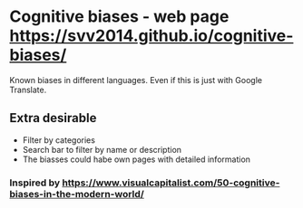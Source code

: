 # Cognitive biases - web page https://svv2014.github.io/cognitive-biases/

 Known biases in different languages. 
 Even if this is just with Google Translate.

## Extra desirable
* Filter by categories
* Search bar to filter by name or description
* The biasses could habe own pages with detailed information 

### Inspired by https://www.visualcapitalist.com/50-cognitive-biases-in-the-modern-world/
